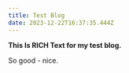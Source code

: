 ```yaml
---
title: Test Blog
date: 2023-12-22T16:37:35.444Z
---
```

**This Is RICH Text for my test blog.**



So good - nice.